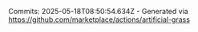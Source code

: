 Commits: 2025-05-18T08:50:54.634Z - Generated via https://github.com/marketplace/actions/artificial-grass
<br>
